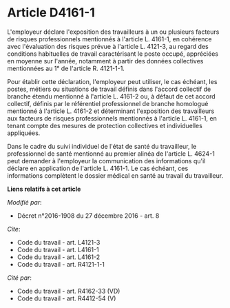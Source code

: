 # Article D4161-1

L'employeur déclare l'exposition des travailleurs à un ou plusieurs facteurs de risques professionnels mentionnés à l'article
L. 4161-1, en cohérence avec l'évaluation des risques prévue à l'article L. 4121-3, au regard des conditions habituelles de
travail caractérisant le poste occupé, appréciées en moyenne sur l'année, notamment à partir des données collectives
mentionnées au 1° de l'article R. 4121-1-1. 

Pour établir cette déclaration, l'employeur peut utiliser, le cas échéant, les postes, métiers ou situations de travail
définis dans l'accord collectif de branche étendu mentionné à l'article L. 4161-2 ou, à défaut de cet accord collectif,
définis par le référentiel professionnel de branche homologué mentionné à l'article L. 4161-2 et déterminant l'exposition des
travailleurs aux facteurs de risques professionnels mentionnés à l'article L. 4161-1, en tenant compte des mesures de
protection collectives et individuelles appliquées. 

Dans le cadre du suivi individuel de l'état de santé du travailleur, le professionnel de santé mentionné au premier alinéa de
l'article L. 4624-1 peut demander à l'employeur la communication des informations qu'il déclare en application de l'article
L. 4161-1. Le cas échéant, ces informations complètent le dossier médical en santé au travail du travailleur.

**Liens relatifs à cet article**

_Modifié par_:

  - Décret n°2016-1908 du 27 décembre 2016 - art. 8

_Cite_:

  - Code du travail - art. L4121-3
  - Code du travail - art. L4161-1
  - Code du travail - art. L4161-2
  - Code du travail - art. R4121-1-1

_Cité par_:

  - Code du travail - art. R4162-33 (VD)
  - Code du travail - art. R4412-54 (V)
